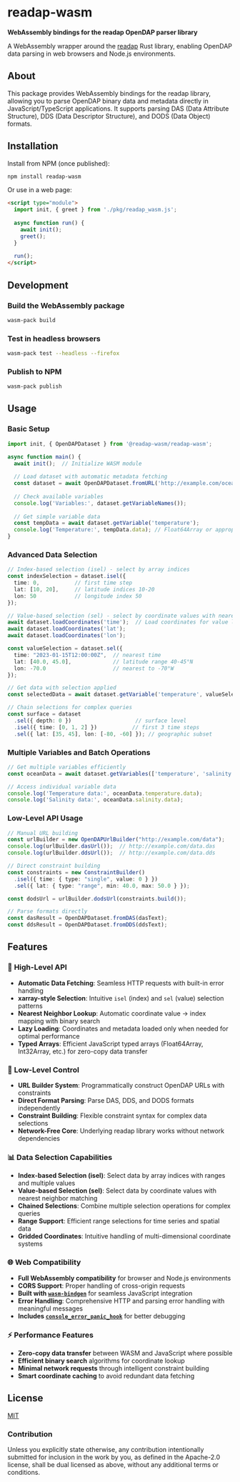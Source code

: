 # readap-wasm

**WebAssembly bindings for the readap OpenDAP parser library**

A WebAssembly wrapper around the [readap](../readap) Rust library, enabling OpenDAP data parsing in web browsers and Node.js environments.

## About

This package provides WebAssembly bindings for the readap library, allowing you to parse OpenDAP binary data and metadata directly in JavaScript/TypeScript applications. It supports parsing DAS (Data Attribute Structure), DDS (Data Descriptor Structure), and DODS (Data Object) formats.

## Installation

Install from NPM (once published):

```bash
npm install readap-wasm
```

Or use in a web page:

```html
<script type="module">
  import init, { greet } from './pkg/readap_wasm.js';
  
  async function run() {
    await init();
    greet();
  }
  
  run();
</script>
```

## Development

### Build the WebAssembly package

```bash
wasm-pack build
```

### Test in headless browsers

```bash
wasm-pack test --headless --firefox
```

### Publish to NPM

```bash
wasm-pack publish
```

## Usage

### Basic Setup

```typescript
import init, { OpenDAPDataset } from '@readap-wasm/readap-wasm';

async function main() {
  await init();  // Initialize WASM module
  
  // Load dataset with automatic metadata fetching
  const dataset = await OpenDAPDataset.fromURL('http://example.com/ocean.nc');
  
  // Check available variables
  console.log('Variables:', dataset.getVariableNames());
  
  // Get simple variable data
  const tempData = await dataset.getVariable('temperature');
  console.log('Temperature:', tempData.data); // Float64Array or appropriate typed array
}
```

### Advanced Data Selection

```typescript
// Index-based selection (isel) - select by array indices
const indexSelection = dataset.isel({
  time: 0,           // first time step
  lat: [10, 20],     // latitude indices 10-20
  lon: 50            // longitude index 50
});

// Value-based selection (sel) - select by coordinate values with nearest neighbor
await dataset.loadCoordinates('time');  // Load coordinates for value lookup
await dataset.loadCoordinates('lat');
await dataset.loadCoordinates('lon');

const valueSelection = dataset.sel({
  time: "2023-01-15T12:00:00Z",  // nearest time
  lat: [40.0, 45.0],             // latitude range 40-45°N
  lon: -70.0                     // nearest to -70°W
});

// Get data with selection applied
const selectedData = await dataset.getVariable('temperature', valueSelection);

// Chain selections for complex queries
const surface = dataset
  .sel({ depth: 0 })                    // surface level
  .isel({ time: [0, 1, 2] })           // first 3 time steps
  .sel({ lat: [35, 45], lon: [-80, -60] }); // geographic subset
```

### Multiple Variables and Batch Operations

```typescript
// Get multiple variables efficiently
const oceanData = await dataset.getVariables(['temperature', 'salinity', 'velocity']);

// Access individual variable data
console.log('Temperature data:', oceanData.temperature.data);
console.log('Salinity data:', oceanData.salinity.data);
```

### Low-Level API Usage

```typescript
// Manual URL building
const urlBuilder = new OpenDAPUrlBuilder("http://example.com/data");
console.log(urlBuilder.dasUrl());  // http://example.com/data.das
console.log(urlBuilder.ddsUrl());  // http://example.com/data.dds

// Direct constraint building
const constraints = new ConstraintBuilder()
  .isel({ time: { type: "single", value: 0 } })
  .sel({ lat: { type: "range", min: 40.0, max: 50.0 } });

const dodsUrl = urlBuilder.dodsUrl(constraints.build());

// Parse formats directly
const dasResult = OpenDAPDataset.fromDAS(dasText);
const ddsResult = OpenDAPDataset.fromDDS(ddsText);
```

## Features

### 🚀 **High-Level API**
* **Automatic Data Fetching**: Seamless HTTP requests with built-in error handling
* **xarray-style Selection**: Intuitive `isel` (index) and `sel` (value) selection patterns
* **Nearest Neighbor Lookup**: Automatic coordinate value → index mapping with binary search
* **Lazy Loading**: Coordinates and metadata loaded only when needed for optimal performance
* **Typed Arrays**: Efficient JavaScript typed arrays (Float64Array, Int32Array, etc.) for zero-copy data transfer

### 🔧 **Low-Level Control**
* **URL Builder System**: Programmatically construct OpenDAP URLs with constraints
* **Direct Format Parsing**: Parse DAS, DDS, and DODS formats independently
* **Constraint Building**: Flexible constraint syntax for complex data selections
* **Network-Free Core**: Underlying readap library works without network dependencies

### 📊 **Data Selection Capabilities**
* **Index-based Selection (isel)**: Select data by array indices with ranges and multiple values
* **Value-based Selection (sel)**: Select data by coordinate values with nearest neighbor matching
* **Chained Selections**: Combine multiple selection operations for complex queries
* **Range Support**: Efficient range selections for time series and spatial data
* **Gridded Coordinates**: Intuitive handling of multi-dimensional coordinate systems

### 🌐 **Web Compatibility**
* **Full WebAssembly compatibility** for browser and Node.js environments
* **CORS Support**: Proper handling of cross-origin requests
* **Built with [`wasm-bindgen`](https://github.com/rustwasm/wasm-bindgen)** for seamless JavaScript integration
* **Error Handling**: Comprehensive HTTP and parsing error handling with meaningful messages
* **Includes [`console_error_panic_hook`](https://github.com/rustwasm/console_error_panic_hook)** for better debugging

### ⚡ **Performance Features**
* **Zero-copy data transfer** between WASM and JavaScript where possible
* **Efficient binary search** algorithms for coordinate lookup
* **Minimal network requests** through intelligent constraint building
* **Smart coordinate caching** to avoid redundant data fetching

## License

[MIT](LICENSE)

### Contribution

Unless you explicitly state otherwise, any contribution intentionally
submitted for inclusion in the work by you, as defined in the Apache-2.0
license, shall be dual licensed as above, without any additional terms or
conditions.
